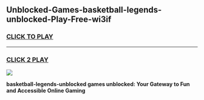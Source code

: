 
## Unblocked-Games-basketball-legends-unblocked-Play-Free-wi3if
<h3>
<a href="https://premium76.site?title=basketball-legends-unblocked&ref=12A">CLICK TO PLAY</a></h3>
<hr>

<h3>
<a href="https://premium76.site?title=basketball-legends-unblocked&ref=12A">CLICK 2 PLAY</a>
  
</h3>

<a href="https://premium76.site?title=basketball-legends-unblocked&ref=12A"><img src="https://clearcache.store/games.png"></a>


**basketball-legends-unblocked games unblocked: Your Gateway to Fun and Accessible Online Gaming**
